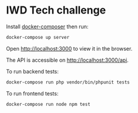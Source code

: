 IWD Tech challenge
==================

Install [docker-composer](https://docs.docker.com/compose/install/) then run:

```bash
docker-compose up server
```

Open [http://localhost:3000](http://localhost:3000) to view it in the browser.

The API is accessible on [http://localhost:3000/api](http://localhost:3000/api).

To run backend tests:

```bash
docker-compose run php vendor/bin/phpunit tests
```

To run frontend tests:

```bash
docker-compose run node npm test
```
